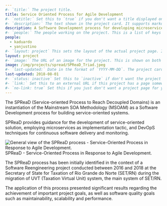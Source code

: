 ```yaml
---
#- `title:` The project title.
title: Service Oriented Process for Agile Development
#- `notitle:` Set this to `true` if you don't want a title displayed on the project card. Optional.
#- `description:` The text shown in the project card. It supports markdown.
description: A Software Development process for developing microservices following the Service-orientation principles.
#- `people:` The people working on the project. This is a list of keys from the `_data/people.yml` file.
people:
  - kaduardo
  - yanjustino
#- `layout: project` This sets the layout of the actual project page. It should be set to `project`.
layout: project
#- `image:` The URL of an image for the project. This is shown on both the project page and the project card. Optional.
image: /img/projects/spread/SPReaD_Triad.jpeg
#- `last-updated:` Date in the format of `YYYY-MM-DD`. The project cards are sorted by this, most recent first.
last-updated: 2018-08-01
#- `status: inactive` Set this to `inactive` if don't want the project to appear on the front page. Just ignore it otherwise.
#- `link:` Set this to an external URL if this project has a page somewhere else on the web. If you don't have a `link:`, then the content of this markdown file (below the YAML frontmatter) will be this project's page.
#- `no-link: true` Set this if you just don't want a project page for your project.
---
```



The SPReaD (Service-oriented Process to Reach Decoupled Domains) is an instantiation of the Mainstream SOA Methodology (MSOAM) as a Software Development process for building service-oriented systems.

SPReaD provides guidance for the development of service-oriented solution, employing microservices as implementation tactic, and DevOpS techniques for continuous software delivery and monitoring.

<div class="img_row">
    <img class="col three left" src="{{ site.baseurl }}/img/projects/spread/SPReaD_Agile.jpeg" 
    alt="General view of the SPReaD process - Service-Oriented Process in Response to Agile Development." title="SPReaD Process"/>
</div>
<div class="col three caption">
    SPReaD - Service-Oriented Process in Response to Agile Development.
</div>

The SPReaD process has been initially identified in the context of a Software Reengineering project conducted between 2016 and 2018 at the Secretary of State for Taxation of Rio Grande do Norte (SET/RN) during the migration of UVT (Taxation Virtual Unit) system, the main system of SET/RN.

The application of this process presented significant results regarding the achievement of important project goals, as well as software quality goals such as maintainability, scalability and performance.
